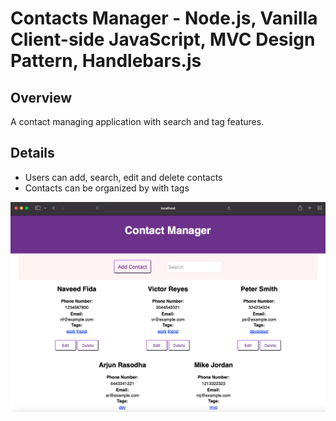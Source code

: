 # Contacts Manager - Node.js, Vanilla Client-side JavaScript, MVC Design Pattern, Handlebars.js

## Overview
A contact managing application with search and tag features.

## Details
- Users can add, search, edit and delete contacts
- Contacts can be organized by with tags

![contacts manager](./public/images/contacts-manager.png)
